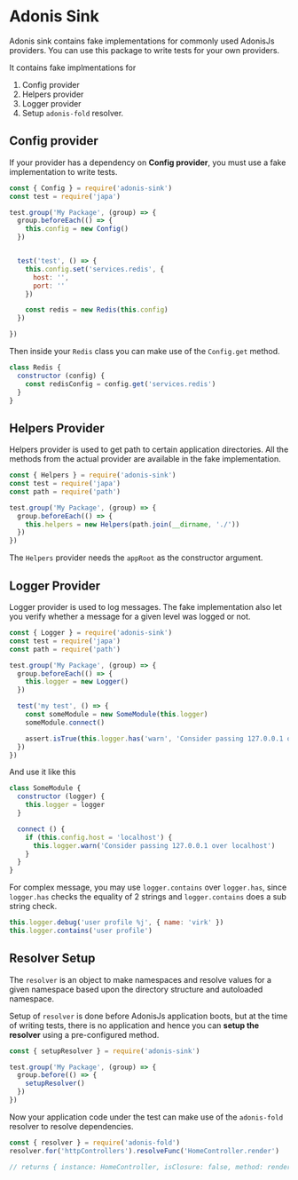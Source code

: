 # Adonis Sink

Adonis sink contains fake implementations for commonly used AdonisJs providers. You can use this package to write tests for your own providers.

It contains fake implmentations for

1. Config provider
2. Helpers provider
3. Logger provider
4. Setup `adonis-fold` resolver.

## Config provider
If your provider has a dependency on **Config provider**, you must use a fake implementation to write tests.


```js
const { Config } = require('adonis-sink')
const test = require('japa')

test.group('My Package', (group) => {
  group.beforeEach(() => {
    this.config = new Config()
  })


  test('test', () => {
    this.config.set('services.redis', {
      host: '',
      port: ''
    })

    const redis = new Redis(this.config)
  })

})
```

Then inside your `Redis` class you can make use of the `Config.get` method.

```js
class Redis {
  constructor (config) {
    const redisConfig = config.get('services.redis')
  }
}
```

## Helpers Provider
Helpers provider is used to get path to certain application directories. All the methods from the actual provider are available in the fake implementation.

```js
const { Helpers } = require('adonis-sink')
const test = require('japa')
const path = require('path')

test.group('My Package', (group) => {
  group.beforeEach(() => {
    this.helpers = new Helpers(path.join(__dirname, './'))
  })
})
```

The `Helpers` provider needs the `appRoot` as the constructor argument.

## Logger Provider
Logger provider is used to log messages. The fake implementation also let you verify whether a message for a given level was logged or not.

```js
const { Logger } = require('adonis-sink')
const test = require('japa')
const path = require('path')

test.group('My Package', (group) => {
  group.beforeEach(() => {
    this.logger = new Logger()
  })

  test('my test', () => {
    const someModule = new SomeModule(this.logger)
    someModule.connect()

    assert.isTrue(this.logger.has('warn', 'Consider passing 127.0.0.1 over localhost'))
  })
})
```

And use it like this

```js
class SomeModule {
  constructor (logger) {
    this.logger = logger
  }

  connect () {
    if (this.config.host = 'localhost') {
      this.logger.warn('Consider passing 127.0.0.1 over localhost')
    }
  }
}
```

For complex message, you may use `logger.contains` over `logger.has`, since `logger.has` checks the equality of 2 strings and `logger.contains` does a sub string check.

```js
this.logger.debug('user profile %j', { name: 'virk' })
this.logger.contains('user profile')
```

## Resolver Setup

The `resolver` is an object to make namespaces and resolve values for a given namespace based upon the directory structure and autoloaded namespace.

Setup of `resolver` is done before AdonisJs application boots, but at the time of writing tests, there is no application and hence you can **setup the resolver** using a pre-configured method.

```js
const { setupResolver } = require('adonis-sink')

test.group('My Package', (group) => {
  group.before(() => {
    setupResolver()
  })
})
```

Now your application code under the test can make use of the `adonis-fold` resolver to resolve dependencies.

```js
const { resolver } = require('adonis-fold')
resolver.for('httpControllers').resolveFunc('HomeController.render')

// returns { instance: HomeController, isClosure: false, method: render }
```
